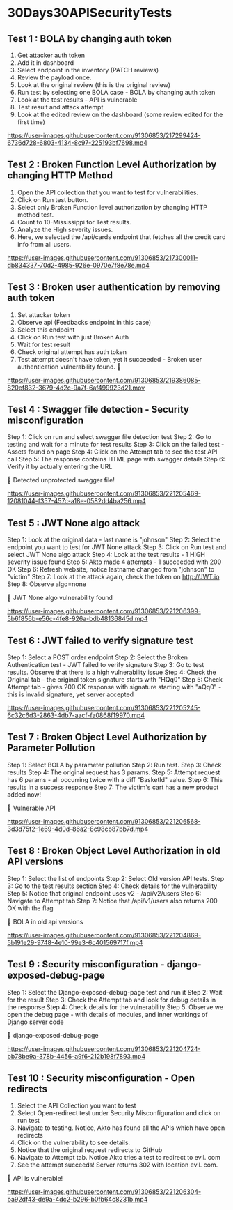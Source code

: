 # 30Days30APISecurityTests

## Test 1 : BOLA by changing auth token

1. Get attacker auth token 
2. Add it in dashboard 
3. Select endpoint in the inventory (PATCH reviews)
4. Review the payload once.
5. Look at the original review (this is the original review)
6. Run test by selecting one BOLA case - BOLA by changing auth token
7. Look at the test results - API is vulnerable
8. Test result and attack attempt
9. Look at the edited review on the dashboard (some review edited for the first time)


https://user-images.githubusercontent.com/91306853/217299424-6736d728-6803-4134-8c97-225193bf7698.mp4

## Test 2 : Broken Function Level Authorization by changing HTTP Method

1. Open the API collection that you want to test for vulnerabilities.
2. Click on Run test button.
3. Select only Broken Function level authorization by changing HTTP method test.
4. Count to 10-Mississippi for Test results.
5. Analyze the High severity issues. 
6. Here, we selected the /api/cards endpoint that fetches all the credit card info from all users.

https://user-images.githubusercontent.com/91306853/217300011-db834337-70d2-4985-926e-0970e7f8e78e.mp4

## Test 3 : Broken user authentication by removing auth token

1. Set attacker token
2. Observe api (Feedbacks endpoint in this case)
3. Select this endpoint
4. Click on Run test with just Broken Auth
5. Wait for test result
6. Check original attempt has auth token
7. Test attempt doesn't have token, yet it succeeded - Broken user authentication vulnerability found. :key:


https://user-images.githubusercontent.com/91306853/219386085-820ef832-3679-4d2c-9a7f-6af499923d21.mov

## Test 4 : Swagger file detection - Security misconfiguration 

Step 1: Click on run and select swagger file detection test
Step 2: Go to testing and wait for a minute for test results
Step 3: Click on the failed test - Assets found on page
Step 4: Click on the Attempt tab to see the test API call
Step 5: The response contains HTML page with swagger details
Step 6: Verify it by actually entering the URL

🐞 Detected unprotected swagger file!


https://user-images.githubusercontent.com/91306853/221205469-12081044-f357-457c-a18e-0582dd4ba256.mp4



## Test 5 : JWT None algo attack

Step 1: Look at the original data - last name is "johnson"
Step 2: Select the endpoint you want to test for JWT None attack
Step 3: Click on Run test and select JWT None algo attack
Step 4: Look at the test results - 1 HIGH severity issue found
Step 5: Akto made 4 attempts - 1 succeeded with 200 OK 
Step 6: Refresh website, notice lastname changed from "johnson" to "victim"
Step 7: Look at the attack again, check the token on http://JWT.io
Step 8: Observe algo=none

🐞 JWT None algo vulnerability found




https://user-images.githubusercontent.com/91306853/221206399-5b6f856b-e56c-4fe8-926a-bdb48136845d.mp4




## Test 6 : JWT failed to verify signature test

Step 1: Select a POST order endpoint
Step 2: Select the Broken Authentication test - JWT failed to verify signature
Step 3: Go to test results. Observe that there is a high vulnerability issue
Step 4: Check the Original tab - the original token signature starts with "HQq0"
Step 5: Check Attempt tab - gives 200 OK response with signature starting with "aQq0" - this is invalid signature, yet server accepted



https://user-images.githubusercontent.com/91306853/221205245-6c32c6d3-2863-4db7-aacf-fa0868f19970.mp4




## Test 7 : Broken Object Level Authorization by Parameter Pollution 

Step 1: Select BOLA by parameter pollution
Step 2: Run test.
Step 3: Check results
Step 4: The original request has 3 params.
Step 5: Attempt request has 6 params - all occurring twice with a diff "BasketId" value. 
Step 6: This results in a success response
Step 7: The victim's cart has a new product added now!

🐞 Vulnerable API


https://user-images.githubusercontent.com/91306853/221206568-3d3d75f2-1e69-4d0d-86a2-8c98cb87bb7d.mp4



## Test 8 : Broken Object Level Authorization in old API versions

Step 1: Select the list of endpoints
Step 2: Select Old version API tests.
Step 3: Go to the test results section
Step 4: Check details for the vulnerability
Step 5: Notice that original endpoint uses v2 - /api/v2/users
Step 6: Navigate to Attempt tab
Step 7: Notice that /api/v1/users also returns 200 OK with the flag

🐞 BOLA in old api versions



https://user-images.githubusercontent.com/91306853/221204869-5b191e29-9748-4e10-99e3-6c401569717f.mp4


## Test 9 : Security misconfiguration - django-exposed-debug-page 

Step 1: Select the Django-exposed-debug-page test and run it
Step 2: Wait for the result
Step 3: Check the Attempt tab and look for debug details in the response
Step 4: Check details for the vulnerability
Step 5: Observe we open the debug page - with details of modules, and inner workings of Django server code

🐞 django-exposed-debug-page


https://user-images.githubusercontent.com/91306853/221204724-bb78be9a-378b-4456-a9f6-212b198f7893.mp4


## Test 10 : Security misconfiguration - Open redirects

1. Select the API Collection you want to test
2. Select Open-redirect test under Security Misconfiguration and click on run test
3. Navigate to testing. Notice, Akto has found all the APIs which have open redirects
4. Click on the vulnerability to see details.
5. Notice that the original request redirects to GitHub
6. Navigate to Attempt tab. Notice Akto tries a test to redirect to evil. com
7. See the attempt succeeds! Server returns 302 with location evil. com. 

🐞 API is vulnerable!



https://user-images.githubusercontent.com/91306853/221206304-ba92df43-de9a-4dc2-b296-b0fb64c8231b.mp4



